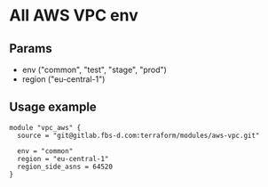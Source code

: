 # All AWS VPC env

## Params
- env ("common", "test", "stage", "prod")
- region ("eu-central-1")

## Usage example
```
module "vpc_aws" {
  source = "git@gitlab.fbs-d.com:terraform/modules/aws-vpc.git"

  env = "common"
  region = "eu-central-1"
  region_side_asns = 64520
}
```
